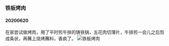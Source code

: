 ### 铁板烤肉
#### 20200620
在家尝试做烤肉，用了平时煎牛排的铸铁锅，五花肉切薄片，牛排煎一会儿之后剪成条状，再蘸上烧烤蘸料，香疯了。
![铁板烤肉](/resource/20200620铁板烤肉/image.JPG)
